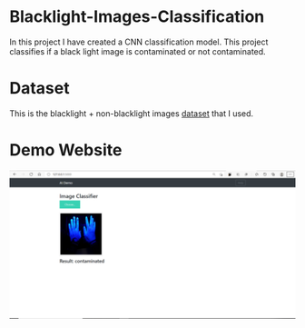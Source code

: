 # Blacklight-Images-Classification
In this project I have created a CNN classification model. This project classifies if a black light image is contaminated or not contaminated.

# Dataset
This is the blacklight + non-blacklight images [dataset](https://www.kaggle.com/nandinibagga/black-light-images-non-blacklight-images) that I used.

# Demo Website
<img src="images/cg.PNG"
     alt="Markdown Monster icon"
     style="float: left; margin-right: 10px;" />
